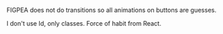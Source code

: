 FIGPEA does not do transitions so all animations on buttons are guesses.

I don't use Id, only classes. Force of habit from React.
